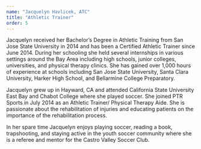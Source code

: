 ```yaml
---
name: "Jacquelyn Havlicek, ATC"
title: "Athletic Trainer"
order: 5
---
```

Jacquelyn received her Bachelor’s Degree in Athletic Training from San Jose State University in 2014 and has been a Certified Athletic Trainer since June 2014.  During her schooling she held several internships in various settings around the Bay Area including high schools, junior colleges, universities, and physical therapy clinics.  She has gained over 1,000 hours of experience at schools including San Jose State University, Santa Clara University, Harker High School, and Bellarmine College Preparatory.

Jacquelyn grew up in Hayward, CA and attended California State University East Bay and Chabot College where she played soccer.  She joined PTR Sports in July 2014 as an Athletic Trainer/ Physical Therapy Aide.  She is passionate about the rehabilitation of injuries and educating patients on the importance of the rehabilitation process.

In her spare time Jacquelyn enjoys playing soccer, reading a book, trapshooting, and staying active in the youth soccer community where she is a referee and mentor for the Castro Valley Soccer Club.  
